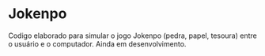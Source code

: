 # Jokenpo
Codigo elaborado para simular o jogo Jokenpo (pedra, papel, tesoura) entre o usuário e o computador. Ainda em desenvolvimento.
